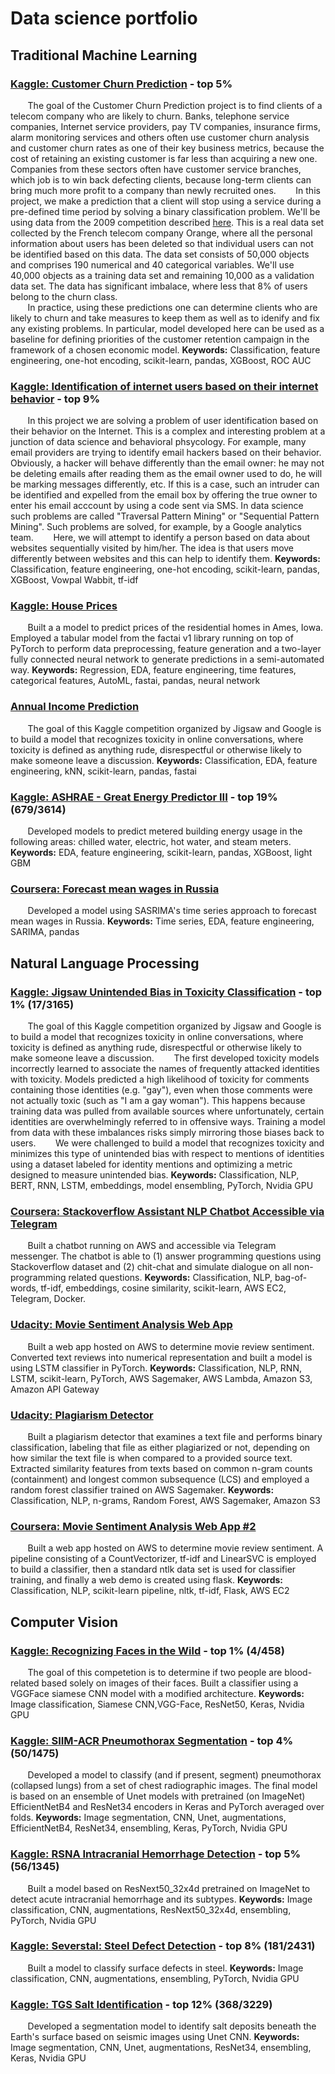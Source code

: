# Data science portfolio

## **Traditional Machine Learning**

### [Kaggle: Customer Churn Prediction](https://github.com/akuritsyn/Machine_Learning_Projects/tree/master/Customer_Churn_Prediction) - top 5%
&nbsp;&nbsp;&nbsp;&nbsp;&nbsp;&nbsp; The goal of the Customer Churn Prediction project is to find clients of a telecom company who are likely to churn. Banks, telephone service companies, Internet service providers, pay TV companies, insurance firms, alarm monitoring services and others often use customer churn analysis and customer churn rates as one of their key business metrics, because the cost of retaining an existing customer is far less than acquiring a new one. Companies from these sectors often have customer service branches, which job is to win back defecting clients, because long-term clients can bring much more profit to a company than newly recruited ones.
&nbsp;&nbsp;&nbsp;&nbsp;&nbsp;&nbsp; In this project, we make a prediction that a client will stop using a service during a pre-defined time period by solving a binary classification problem. We'll be using data from the 2009 competition described [here](http://www.kdd.org/kdd-cup/view/kdd-cup-2009/Intro). This is a real data set collected by the French telecom company Orange, where all the personal information about users has been deleted so that individual users can not be identified based on this data. The data set consists of 50,000 objects and comprises 190 numerical and 40 categorical variables. We'll use 40,000 objects as a training data set and remaining 10,000 as a validation data set. The data has significant imbalace, where less that 8% of users belong to the churn class.\
&nbsp;&nbsp;&nbsp;&nbsp;&nbsp;&nbsp; In practice, using these predictions one can determine clients who are likely to churn and take measures to keep them as well as to idenify and fix any existing problems. In particular, model developed here can be used as a baseline for defining priorities of the customer retention campaign in the framework of a chosen economic model.
**Keywords:** Classification, feature engineering, one-hot encoding, scikit-learn, pandas, XGBoost, ROC AUC

### [Kaggle: Identification of internet users based on their internet behavior](https://github.com/akuritsyn/Machine_Learning_Projects/tree/master/User_Identification) - top 9%
&nbsp;&nbsp;&nbsp;&nbsp;&nbsp;&nbsp; In this project we are solving a problem of user identification based on their behavior on the Internet. This is a complex and interesting problem at a junction of data science and behavioral phsycology. For example, many email providers are trying to identify email hackers based on their behavior. Obviously, a hacker will behave differently than the email owner: he may not be deleting emails after reading them as the email owner used to do, he will be marking messages differently, etc. If this is a case, such an intruder can be identified and expelled from the email box by offering the true owner to enter his email acccount by using a code sent via SMS. In data science such problems are called "Traversal Pattern Mining" or "Sequential Pattern Mining". Such problems are solved, for example, by a Google analytics team.
&nbsp;&nbsp;&nbsp;&nbsp;&nbsp;&nbsp; Here, we will attempt to identify a person based on data about websites sequentially visited by him/her. The idea is that users move differently between websites and this can help to identify them. 
**Keywords:** Classification, feature engineering, one-hot encoding, scikit-learn, pandas, XGBoost, Vowpal Wabbit, tf-idf

### [Kaggle: House Prices](https://github.com/akuritsyn/kaggle-house-prices)
&nbsp;&nbsp;&nbsp;&nbsp;&nbsp;&nbsp; Built a a model to predict prices of the residential homes in Ames, Iowa. Employed a tabular model from the factai v1 library running on top of PyTorch to perform data preprocessing, feature generation and a two-layer fully connected neural network to generate predictions in a semi-automated way.
**Keywords:** Regression, EDA, feature engineering, time features, categorical features, AutoML, fastai, pandas, neural network

### [Annual Income Prediction](https://github.com/akuritsyn/Machine_Learning_Projects/tree/master/Income_Prediction)
&nbsp;&nbsp;&nbsp;&nbsp;&nbsp;&nbsp; The goal of this Kaggle competition organized by Jigsaw and Google is to build a model that recognizes toxicity in online conversations, where toxicity is defined as anything rude, disrespectful or otherwise likely to make someone leave a discussion. 
**Keywords:** Classification, EDA, feature engineering, kNN, scikit-learn, pandas, fastai

### [Kaggle: ASHRAE - Great Energy Predictor III](https://www.kaggle.com/c/ashrae-energy-prediction) - top 19% (679/3614)
&nbsp;&nbsp;&nbsp;&nbsp;&nbsp;&nbsp; Developed models to predict metered building energy usage in the following areas: chilled water, electric, hot water, and steam meters. 
**Keywords:** EDA, feature engineering, scikit-learn, pandas, XGBoost, light GBM

### [Coursera: Forecast mean wages in Russia](https://github.com/akuritsyn/Machine_Learning_Specialization/blob/master/5%20-%20Applied%20Problems%20in%20Data%20Science/PA/5PA_1_Wage_Forecast.ipynb)
&nbsp;&nbsp;&nbsp;&nbsp;&nbsp;&nbsp; Developed a model using SASRIMA's time series approach to forecast mean wages in Russia. 
**Keywords:** Time series, EDA, feature engineering, SARIMA, pandas



## **Natural Language Processing**

### [Kaggle: Jigsaw Unintended Bias in Toxicity Classification](https://github.com/akuritsyn/kaggle-jigsaw) - top 1% (17/3165)
&nbsp;&nbsp;&nbsp;&nbsp;&nbsp;&nbsp; The goal of this Kaggle competition organized by Jigsaw and Google is to build a model that recognizes toxicity in online conversations, where toxicity is defined as anything rude, disrespectful or otherwise likely to make someone leave a discussion. 
&nbsp;&nbsp;&nbsp;&nbsp;&nbsp;&nbsp; The first developed toxicity models incorrectly learned to associate the names of frequently attacked identities with toxicity. Models predicted a high likelihood of toxicity for comments containing those identities (e.g. "gay"), even when those comments were not actually toxic (such as "I am a gay woman"). This happens because training data was pulled from available sources where unfortunately, certain identities are overwhelmingly referred to in offensive ways. Training a model from data with these imbalances risks simply mirroring those biases back to users.
&nbsp;&nbsp;&nbsp;&nbsp;&nbsp;&nbsp; We were challenged to build a model that recognizes toxicity and minimizes this type of unintended bias with respect to mentions of identities using a dataset labeled for identity mentions and optimizing a metric designed to measure unintended bias. 
**Keywords:** Classification, NLP, BERT, RNN, LSTM, embeddings, model ensembling, PyTorch, Nvidia GPU

### [Coursera: Stackoverflow Assistant NLP Chatbot Accessible via Telegram](https://github.com/akuritsyn/Machine_Learning_Projects/tree/master/StackOverflowAssistantBot)
&nbsp;&nbsp;&nbsp;&nbsp;&nbsp;&nbsp; Built a chatbot running on AWS and accessible via Telegram messenger. The chatbot is able to (1) answer programming questions using Stackoverflow dataset and (2) chit-chat and simulate dialogue on all non-programming related questions.
**Keywords:** Classification, NLP, bag-of-words, tf-idf, embeddings, cosine similarity, scikit-learn, AWS EC2, Telegram, Docker. 

### [Udacity: Movie Sentiment Analysis Web App](https://github.com/akuritsyn/udacity-ml-nanodegree/tree/master/sentiment-analysis-model)
&nbsp;&nbsp;&nbsp;&nbsp;&nbsp;&nbsp; Built a web app hosted on AWS to determine movie review sentiment. Converted text reviews into numerical representation and built a model is using LSTM classifier in PyTorch.
**Keywords:** Classification, NLP, RNN, LSTM, scikit-learn, PyTorch, AWS Sagemaker, AWS Lambda, Amazon S3, Amazon API Gateway

### [Udacity: Plagiarism Detector](https://github.com/akuritsyn/udacity-ml-nanodegree/tree/master/plagiarism-detection)
&nbsp;&nbsp;&nbsp;&nbsp;&nbsp;&nbsp; Built a plagiarism detector that examines a text file and performs binary classification, labeling that file as either plagiarized or not, depending on how similar the text file is when compared to a provided source text. Extracted similarity features from texts based on common n-gram counts (containment) and longest common subsequence (LCS) and employed a random forest classifier trained on AWS Sagemaker.
**Keywords:** Classification, NLP, n-grams, Random Forest,  AWS Sagemaker, Amazon S3

### [Coursera: Movie Sentiment Analysis Web App #2](https://github.com/akuritsyn/udacity-ml-nanodegree/tree/master/sentiment-analysis-model)
&nbsp;&nbsp;&nbsp;&nbsp;&nbsp;&nbsp; Built a web app hosted on AWS to determine movie review sentiment. A pipeline consisting of a CountVectorizer, tf-idf and LinearSVC is employed to build a classifier, then a standard ntlk data set is used for classifier training, and finally a web demo is created using flask.
**Keywords:** Classification, NLP, scikit-learn pipeline, nltk, tf-idf, Flask, AWS EC2





## **Computer Vision**

### [Kaggle: Recognizing Faces in the Wild](https://github.com/akuritsyn/kaggle-recognizing-faces) - top 1% (4/458)
&nbsp;&nbsp;&nbsp;&nbsp;&nbsp;&nbsp; The goal of this competetion is to determine if two people are blood-related based solely on images of their faces. Built a classifier using a VGGFace siamese CNN model with a modified architecture.
**Keywords:** Image classification, Siamese CNN,VGG-Face, ResNet50, Keras, Nvidia GPU

### [Kaggle: SIIM-ACR Pneumothorax Segmentation](https://github.com/akuritsyn/kaggle-recognizing-faces) - top 4% (50/1475)
&nbsp;&nbsp;&nbsp;&nbsp;&nbsp;&nbsp; Developed a model to classify (and if present, segment) pneumothorax (collapsed lungs) from a set of chest radiographic images. The final model is based on an ensemble of Unet models with pretrained (on ImageNet) EfficientNetB4 and ResNet34 encoders in Keras and PyTorch averaged over folds.
**Keywords:** Image segmentation, CNN, Unet, augmentations, EfficientNetB4, ResNet34, ensembling, Keras, PyTorch, Nvidia GPU

### [Kaggle: RSNA Intracranial Hemorrhage Detection](https://github.com/akuritsyn/kaggle-rsna-intracranial-hemorrhage) - top 5% (56/1345)
&nbsp;&nbsp;&nbsp;&nbsp;&nbsp;&nbsp; Built a model based on ResNext50_32x4d pretrained on ImageNet to detect acute intracranial hemorrhage and its subtypes.
**Keywords:** Image classification, CNN, augmentations, ResNext50_32x4d, ensembling, PyTorch, Nvidia GPU

### [Kaggle: Severstal: Steel Defect Detection](https://www.kaggle.com/c/severstal-steel-defect-detection) - top 8% (181/2431)
&nbsp;&nbsp;&nbsp;&nbsp;&nbsp;&nbsp; Built a model to classify surface defects in steel.
**Keywords:** Image classification, CNN, augmentations, ensembling, PyTorch, Nvidia GPU


### [Kaggle: TGS Salt Identification](https://github.com/akuritsyn/TGS_Salt_Identification_Challenge) - top 12% (368/3229)
&nbsp;&nbsp;&nbsp;&nbsp;&nbsp;&nbsp; Developed a segmentation model to identify salt deposits beneath the Earth's surface based on seismic images  using Unet CNN.
**Keywords:** Image segmentation, CNN, Unet, augmentations, ResNet34, ensembling, Keras, Nvidia GPU




